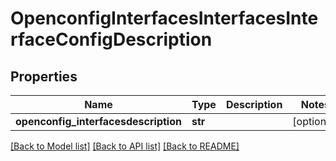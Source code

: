 # OpenconfigInterfacesInterfacesInterfaceConfigDescription

## Properties
Name | Type | Description | Notes
------------ | ------------- | ------------- | -------------
**openconfig_interfacesdescription** | **str** |  | [optional] 

[[Back to Model list]](../README.md#documentation-for-models) [[Back to API list]](../README.md#documentation-for-api-endpoints) [[Back to README]](../README.md)


